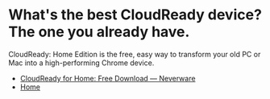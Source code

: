 # What's the best CloudReady device? The one you already have.

CloudReady: Home Edition is the free, easy way to transform your old PC or Mac into a high-performing Chrome device.

- [CloudReady for Home: Free Download — Neverware](https://www.neverware.com/freedownload#intro-text)
- [Home](https://cloudreadykb.neverware.com/s/)